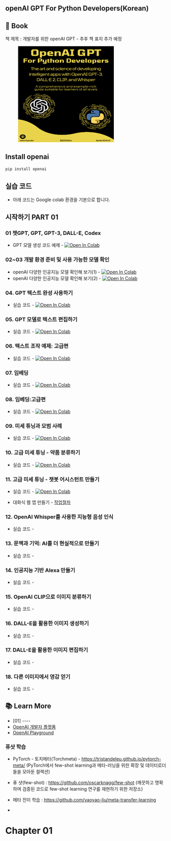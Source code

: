 ## openAI GPT For Python Developers(Korean)



## 🚀 Book 
책 제목 : 개발자를 위한 openAI GPT - 추후 책 표지 추가 예정

<figure>
    <img src="https://github.com/LDJWJ/openAIGPT_kor/blob/main/bookcover.png" alt="kaggle" width=300 height=300>
</figure>

## Install openai
```bash
pip install openai
```

## 실습 코드
 * 아래 코드는 Google colab 환경을 기본으로 합니다.

## 시작하기 PART 01

### 01 챗GPT, GPT, GPT-3, DALL-E, Codex 
 * GPT 모델 생성 코드 예제 - [![Open In Colab](https://colab.research.google.com/assets/colab-badge.svg)](https://colab.research.google.com/github/LDJWJ/openAIGPT_kor/blob/main/01_GPT_Example.ipynb)

### 02~03 개발 환경 준비 및 사용 가능한 모델 확인
 * openAI 다양한 인공지능 모델 확인해 보기(1) - [![Open In Colab](https://colab.research.google.com/assets/colab-badge.svg)](https://colab.research.google.com/github/LDJWJ/openAIGPT_kor/blob/main/02_prepareing_Develoment.ipynb)
 * openAI 다양한 인공지능 모델 확인해 보기(2) - [![Open In Colab](https://colab.research.google.com/assets/colab-badge.svg)](https://colab.research.google.com/github/LDJWJ/openAIGPT_kor/blob/main/03_availmodels.ipynb)

### 04. GPT 텍스트 완성 사용하기
 * 실습 코드 - [![Open In Colab](https://colab.research.google.com/assets/colab-badge.svg)](https://colab.research.google.com/github/LDJWJ/openAIGPT_kor/blob/main/04_GPT_Completion.ipynb)
 
### 05. GPT 모델로 텍스트 편집하기
 * 실습 코드 - [![Open In Colab](https://colab.research.google.com/assets/colab-badge.svg)](https://colab.research.google.com/github/LDJWJ/openAIGPT_kor/blob/main/05_TEXT_EDIT_WITH_GPT.ipynb)

### 06. 텍스트 조작 예제: 고급편
 * 실습 코드 - [![Open In Colab](https://colab.research.google.com/assets/colab-badge.svg)](https://colab.research.google.com/github/LDJWJ/openAIGPT_kor/blob/main/06_Text_Manipulation_Example.ipynb)

### 07. 임베딩
 * 실습 코드 - [![Open In Colab](https://colab.research.google.com/assets/colab-badge.svg)](https://colab.research.google.com/github/LDJWJ/openAIGPT_kor/blob/main/07_Embedding.ipynb)

### 08. 임베딩:고급편
 * 실습 코드 - [![Open In Colab](https://colab.research.google.com/assets/colab-badge.svg)](https://colab.research.google.com/github/LDJWJ/openAIGPT_kor/blob/main/08_Embedding_Advanced.ipynb)  

### 09. 미세 튜닝과 모범 사례
 * 실습 코드 - [![Open In Colab](https://colab.research.google.com/assets/colab-badge.svg)](https://colab.research.google.com/github/LDJWJ/openAIGPT_kor/blob/main/09_fine_tune.ipynb)   

### 10. 고급 미세 튜닝 - 약품 분류하기
 * 실습 코드 - [![Open In Colab](https://colab.research.google.com/assets/colab-badge.svg)](https://colab.research.google.com/github/LDJWJ/openAIGPT_kor/blob/main/10_Advanced_FineTuning.ipynb) 

### 11. 고급 미세 튜닝 - 챗봇 어시스턴트 만들기 
 * 실습 코드 - [![Open In Colab](https://colab.research.google.com/assets/colab-badge.svg)](https://colab.research.google.com/github/LDJWJ/openAIGPT_kor/blob/main/11_fineTuning_chatbot01.ipynb)
 
 * 대화식 웹 앱 만들기 - [작업절차](./webApp.md)
 
### 12. OpenAI Whisper를 사용한 지능형 음성 인식
 * 실습 코드 - 
 
### 13. 문맥과 기억: AI를 더 현실적으로 만들기
 * 실습 코드 - 
 
### 14. 인공지능 기반 Alexa 만들기 
 * 실습 코드 - 

### 15. OpenAI CLIP으로 이미지 분류하기
 * 실습 코드 - 
 
### 16. DALL-E을 활용한 이미지 생성하기
 * 실습 코드 - 

### 17. DALL-E을 활용한 이미지 편집하기
 * 실습 코드 - 
 
### 18. 다른 이미지에서 영감 얻기
 * 실습 코드 - 

## 📚 Learn More
 - [01] ----
 - [OpenAI 개발자 플랫폼](https://platform.openai.com/)
 - [OpenAI Playground](https://platform.openai.com/playground)

### 퓨샷 학습
  - PyTorch - 토치메타(Torchmeta) - https://tristandeleu.github.io/pytorch-meta/ (PyTorch에서 few-shot learning과 메타-러닝을 위한 확장 및 데이터로더들을 모아둔 컬렉션)
  - 퓨 샷(few-shot) : https://github.com/oscarknagg/few-shot (깨끗하고 명확하며 검증된 코드로 few-shot learning 연구를 재현하기 위한 저장소)
  - 메타 전이 학습 : https://github.com/yaoyao-liu/meta-transfer-learning

  - 
# Chapter 01
